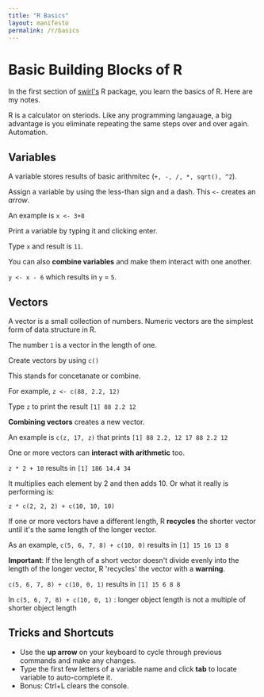 ```yaml
---
title: "R Basics"
layout: manifesto
permalink: /r/basics
---
```


# Basic Building Blocks of R 

In the first section of <a href="http://swirlstats.com/students.html" >swirl's</a> R package, you learn the basics of R. Here are my notes. 

R is a calculator on steriods. Like any programming langauage, a big advantage is you eliminate repeating the same steps over and over again. Automation. 

## Variables

A variable stores results of basic arithmitec (`+, -, /, *, sqrt(), ^2`). 

Assign a variable by using the less-than sign and a dash. This `<-` creates an *arrow*.

An example is `x <- 3+8`

Print a variable by typing it and clicking enter. 

Type `x` and result is `11`. 

You can also **combine variables** and make them interact with one another. 

`y <- x - 6` which results in `y` = `5`. 

## Vectors

A vector is a small collection of numbers. Numeric vectors are the simplest form of data structure in R. 

The number `1` is a vector in the length of one. 

Create vectors by using `c()` 

This stands for concetanate or combine. 

For example, `z <- c(88, 2.2, 12)` 

Type `z` to print the result `[1] 88 2.2 12` 

**Combining vectors** creates a new vector. 

An example is `c(z, 17, z)` that prints `[1] 88 2.2, 12 17 88 2.2 12`

One or more vectors can **interact with arithmetic** too. 

`z * 2 + 10` results in `[1] 186 14.4 34`

It multiplies each element by 2 and then adds 10. Or what it really is performing is: 

`z * c(2, 2, 2) + c(10, 10, 10)`

If one or more vectors have a different length, R **recycles** the shorter vector until it's the same length of the longer vector. 

As an example, `c(5, 6, 7, 8) + c(10, 0)` results in `[1] 15 16 13 8`


**Important**: If the length of a short vector doesn't divide evenly into the length of the longer vector, R 'recycles' the vector with a **warning**. 

`c(5, 6, 7, 8) + c(10, 0, 1)` results in `[1] 15 6 8 8`

In `c(5, 6, 7, 8) + c(10, 0, 1)` :
  longer object length is not a multiple of shorter object length

## Tricks and Shortcuts 


* Use the **up arrow** on your keyboard to cycle through previous commands and make any changes. 
* Type the first few letters of a variable name and click **tab** to locate variable to auto-complete it. 
* Bonus: Ctrl+L clears the console. 




